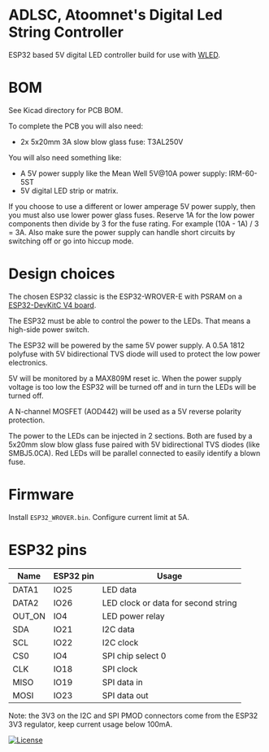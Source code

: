 # ADLSC, Atoomnet's Digital Led String Controller

ESP32 based 5V digital LED controller build for use with [WLED](https://kno.wled.ge/).

# BOM

See Kicad directory for PCB BOM.

To complete the PCB you will also need:

- 2x 5x20mm 3A slow blow glass fuse: T3AL250V

You will also need something like:

- A 5V power supply like the Mean Well 5V@10A power supply: IRM-60-5ST
- 5V digital LED strip or matrix.

If you choose to use a different or lower amperage 5V power supply, then you must also use lower power glass fuses. Reserve 1A for the low power components then divide by 3 for the fuse rating. For example (10A - 1A) / 3 = 3A. Also make sure the power supply can handle short circuits by switching off or go into hiccup mode.

# Design choices

The chosen ESP32 classic is the ESP32-WROVER-E with PSRAM on a [ESP32-DevKitC V4 board](https://docs.espressif.com/projects/esp-idf/en/release-v4.2/esp32/hw-reference/esp32/get-started-devkitc.html).

The ESP32 must be able to control the power to the LEDs. That means a high-side power switch.

The ESP32 will be powered by the same 5V power supply. A 0.5A 1812 polyfuse with 5V bidirectional TVS diode will used to protect the low power electronics.

5V will be monitored by a MAX809M reset ic. When the power supply voltage is too low the ESP32 will be turned off and in turn the LEDs will be turned off.

A N-channel MOSFET (AOD442) will be used as a 5V reverse polarity protection.

The power to the LEDs can be injected in 2 sections. Both are fused by a 5x20mm slow blow glass fuse paired with 5V bidirectional TVS diodes (like SMBJ5.0CA). Red LEDs will be parallel connected to easily identify a blown fuse.

# Firmware

Install `ESP32_WROVER.bin`. Configure current limit at 5A.

# ESP32 pins

| Name   | ESP32 pin | Usage                               |
| ------ | --------- | ----------------------------------- |
| DATA1  | IO25      | LED data                            |
| DATA2  | IO26      | LED clock or data for second string |
| OUT_ON | IO4       | LED power relay                     |
| SDA    | IO21      | I2C data                            |
| SCL    | IO22      | I2C clock                           |
| CS0    | IO4       | SPI chip select 0                   |
| CLK    | IO18      | SPI clock                           |
| MISO   | IO19      | SPI data in                         |
| MOSI   | IO23      | SPI data out                        |

Note: the 3V3 on the I2C and SPI PMOD connectors come from the ESP32 3V3 regulator, keep current usage below 100mA.

[![License](https://img.shields.io/badge/License-Apache%202.0-blue.svg)](https://opensource.org/licenses/Apache-2.0)
